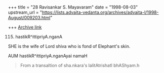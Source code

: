 +++
title = "28 Ravisankar S. Mayavaram"
date = "1998-08-03"
upstream_url = "https://lists.advaita-vedanta.org/archives/advaita-l/1998-August/009203.html"

+++
[Archive link](https://lists.advaita-vedanta.org/archives/advaita-l/1998-August/009203.html)

115. hastikR^ittipriyA.nganA

SHE  is the wife of Lord shiva who is fond of Elephant's skin.

AUM hastikR^ittipriyA.nganAyai namaH

>From a transaltion of sha.nkara's lalitAtrishatI bhAShyam.h

